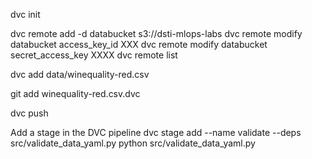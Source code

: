 dvc init

dvc remote add -d databucket s3://dsti-mlops-labs
dvc remote modify databucket access_key_id XXX
dvc remote modify databucket secret_access_key XXXX
dvc remote list

dvc add data/winequality-red.csv

git add winequality-red.csv.dvc

dvc push

Add a stage in the DVC pipeline
dvc stage add --name validate --deps src/validate_data_yaml.py python src/validate_data_yaml.py